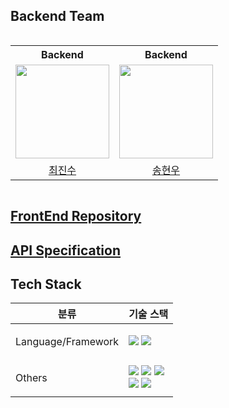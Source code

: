 ## Backend Team

<table align="left">
  <th >Backend</th>
  <th >Backend</th>
  <tr>
    <td><img src="https://avatars.githubusercontent.com/u/33882299?v=5" width="150px"/></td>
    <td><img src="https://avatars.githubusercontent.com/u/83938394?v=5" width="150px"/></td>
  </tr>
  <tr>
    <td align="center"><a href="https://github.com/peageon">최진수</a>
    </td>
    <td align="center"><a href="https://github.com/yunuo46">송현우</a>
  </tr>
</table>

<br clear="all"/>

## [FrontEnd Repository](https://github.com/SSOCK/Front)

## [API Specification](https://delicious-halloumi-7ae.notion.site/c846f0d6995e43f3bb1ee40f9e35ef2d?v=e1bd18681e694ac9aa3b86c65a45027a&pvs=4)

## Tech Stack

<table>
    <thead>
        <tr>
            <th>분류</th>
            <th>기술 스택</th>
        </tr>
    </thead>
    <tbody>
        <tr>
            <td>
                  <p>Language/Framework</p>
            </td>
            <td>
                  <img src="https://img.shields.io/badge/java-%23ED8B00.svg?style=for-the-badge&logo=openjdk&logoColor=white">
                  <img src="https://img.shields.io/badge/springboot-%236DB33F.svg?style=for-the-badge&logo=Springboot&logoColor=white">
            </td>
        </tr>
        <tr>
            <td>
                <p>Others</p>
            </td>
            <td>
              <img src="https://img.shields.io/badge/GCP-%234285F4.svg?style=for-the-badge&logo=google-cloud&logoColor=white">
              <img src="https://img.shields.io/badge/postgres-%23316192.svg?style=for-the-badge&logo=postgresql&logoColor=white">
              <img src="https://img.shields.io/badge/nginx-%23009639.svg?style=for-the-badge&logo=nginx&logoColor=white">
              <br/>
              <img src="https://img.shields.io/badge/docker-%230db7ed.svg?style=for-the-badge&logo=docker&logoColor=white">
              <img src="https://img.shields.io/badge/github%20actions-%232671E5.svg?style=for-the-badge&logo=githubactions&logoColor=white">
            </td>
        </tr>
    </tbody>
</table>
    
